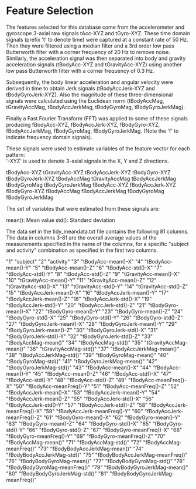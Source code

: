 Feature Selection 
=================

The features selected for this database come from the accelerometer and gyroscope 3-axial raw signals tAcc-XYZ and tGyro-XYZ. These time domain signals (prefix 't' to denote time) were captured at a constant rate of 50 Hz. Then they were filtered using a median filter and a 3rd order low pass Butterworth filter with a corner frequency of 20 Hz to remove noise. Similarly, the acceleration signal was then separated into body and gravity acceleration signals (tBodyAcc-XYZ and tGravityAcc-XYZ) using another low pass Butterworth filter with a corner frequency of 0.3 Hz. 

Subsequently, the body linear acceleration and angular velocity were derived in time to obtain Jerk signals (tBodyAccJerk-XYZ and tBodyGyroJerk-XYZ). Also the magnitude of these three-dimensional signals were calculated using the Euclidean norm (tBodyAccMag, tGravityAccMag, tBodyAccJerkMag, tBodyGyroMag, tBodyGyroJerkMag). 

Finally a Fast Fourier Transform (FFT) was applied to some of these signals producing fBodyAcc-XYZ, fBodyAccJerk-XYZ, fBodyGyro-XYZ, fBodyAccJerkMag, fBodyGyroMag, fBodyGyroJerkMag. (Note the 'f' to indicate frequency domain signals). 

These signals were used to estimate variables of the feature vector for each pattern:  
'-XYZ' is used to denote 3-axial signals in the X, Y and Z directions.

tBodyAcc-XYZ
tGravityAcc-XYZ
tBodyAccJerk-XYZ
tBodyGyro-XYZ
tBodyGyroJerk-XYZ
tBodyAccMag
tGravityAccMag
tBodyAccJerkMag
tBodyGyroMag
tBodyGyroJerkMag
fBodyAcc-XYZ
fBodyAccJerk-XYZ
fBodyGyro-XYZ
fBodyAccMag
fBodyAccJerkMag
fBodyGyroMag
fBodyGyroJerkMag

The set of variables that were estimated from these signals are: 

mean(): Mean value
std(): Standard deviation

The data set in the tidy_meandata.txt file contains the following 81 columns. The data in columns 3-81 are the overall average values of the measurements specified in the name of the columns, for a specific "subject and activity" combination as specified in the first two columns. 


"1" "subject"
"2" "activity"
"3" "tBodyAcc-mean()-X"
"4" "tBodyAcc-mean()-Y"
"5" "tBodyAcc-mean()-Z"
"6" "tBodyAcc-std()-X"
"7" "tBodyAcc-std()-Y"
"8" "tBodyAcc-std()-Z"
"9" "tGravityAcc-mean()-X"
"10" "tGravityAcc-mean()-Y"
"11" "tGravityAcc-mean()-Z"
"12" "tGravityAcc-std()-X"
"13" "tGravityAcc-std()-Y"
"14" "tGravityAcc-std()-Z"
"15" "tBodyAccJerk-mean()-X"
"16" "tBodyAccJerk-mean()-Y"
"17" "tBodyAccJerk-mean()-Z"
"18" "tBodyAccJerk-std()-X"
"19" "tBodyAccJerk-std()-Y"
"20" "tBodyAccJerk-std()-Z"
"21" "tBodyGyro-mean()-X"
"22" "tBodyGyro-mean()-Y"
"23" "tBodyGyro-mean()-Z"
"24" "tBodyGyro-std()-X"
"25" "tBodyGyro-std()-Y"
"26" "tBodyGyro-std()-Z"
"27" "tBodyGyroJerk-mean()-X"
"28" "tBodyGyroJerk-mean()-Y"
"29" "tBodyGyroJerk-mean()-Z"
"30" "tBodyGyroJerk-std()-X"
"31" "tBodyGyroJerk-std()-Y"
"32" "tBodyGyroJerk-std()-Z"
"33" "tBodyAccMag-mean()"
"34" "tBodyAccMag-std()"
"35" "tGravityAccMag-mean()"
"36" "tGravityAccMag-std()"
"37" "tBodyAccJerkMag-mean()"
"38" "tBodyAccJerkMag-std()"
"39" "tBodyGyroMag-mean()"
"40" "tBodyGyroMag-std()"
"41" "tBodyGyroJerkMag-mean()"
"42" "tBodyGyroJerkMag-std()"
"43" "fBodyAcc-mean()-X"
"44" "fBodyAcc-mean()-Y"
"45" "fBodyAcc-mean()-Z"
"46" "fBodyAcc-std()-X"
"47" "fBodyAcc-std()-Y"
"48" "fBodyAcc-std()-Z"
"49" "fBodyAcc-meanFreq()-X"
"50" "fBodyAcc-meanFreq()-Y"
"51" "fBodyAcc-meanFreq()-Z"
"52" "fBodyAccJerk-mean()-X"
"53" "fBodyAccJerk-mean()-Y"
"54" "fBodyAccJerk-mean()-Z"
"55" "fBodyAccJerk-std()-X"
"56" "fBodyAccJerk-std()-Y"
"57" "fBodyAccJerk-std()-Z"
"58" "fBodyAccJerk-meanFreq()-X"
"59" "fBodyAccJerk-meanFreq()-Y"
"60" "fBodyAccJerk-meanFreq()-Z"
"61" "fBodyGyro-mean()-X"
"62" "fBodyGyro-mean()-Y"
"63" "fBodyGyro-mean()-Z"
"64" "fBodyGyro-std()-X"
"65" "fBodyGyro-std()-Y"
"66" "fBodyGyro-std()-Z"
"67" "fBodyGyro-meanFreq()-X"
"68" "fBodyGyro-meanFreq()-Y"
"69" "fBodyGyro-meanFreq()-Z"
"70" "fBodyAccMag-mean()"
"71" "fBodyAccMag-std()"
"72" "fBodyAccMag-meanFreq()"
"73" "fBodyBodyAccJerkMag-mean()"
"74" "fBodyBodyAccJerkMag-std()"
"75" "fBodyBodyAccJerkMag-meanFreq()"
"76" "fBodyBodyGyroMag-mean()"
"77" "fBodyBodyGyroMag-std()"
"78" "fBodyBodyGyroMag-meanFreq()"
"79" "fBodyBodyGyroJerkMag-mean()"
"80" "fBodyBodyGyroJerkMag-std()"
"81" "fBodyBodyGyroJerkMag-meanFreq()"
